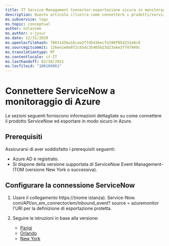 ```yaml
---
title: IT Service Management Connector-esportazione sicura in monitoraggio di Azure-configurazione con ServiceNow
description: Questo articolo illustra come connettere i prodotti/servizi ITSM con ServiceNow nell'esportazione sicura in monitoraggio di Azure.
ms.subservice: logs
ms.topic: conceptual
author: nolavime
ms.author: v-jysur
ms.date: 12/31/2020
ms.openlocfilehash: 7801145ba1bcaa2ffd543becfe190f05d232e8c8
ms.sourcegitcommit: 126ee1e8e8f2cb5dc35465b23d23a4e3f747949c
ms.translationtype: MT
ms.contentlocale: it-IT
ms.lasthandoff: 02/10/2021
ms.locfileid: "100104961"
---
```

# <a name="connect-servicenow-to-azure-monitor"></a>Connettere ServiceNow a monitoraggio di Azure

Le sezioni seguenti forniscono informazioni dettagliate su come connettere il prodotto ServiceNow ed esportare in modo sicuro in Azure.

## <a name="prerequisites"></a>Prerequisiti

Assicurarsi di aver soddisfatto i prerequisiti seguenti:

* Azure AD è registrato.
* Si dispone della versione supportata di ServiceNow Event Management-ITOM (versione New York o successiva).

## <a name="configure-the-servicenow-connection"></a>Configurare la connessione ServiceNow

1. Usare il collegamento https://(nome istanza). Service-Now. com/API/sn_em_connector/em/inbound_event? source = azuremonitor l'URI per la definizione di esportazione protetta.

2. Seguire le istruzioni in base alla versione:
   * [Parigi](https://docs.servicenow.com/bundle/paris-it-operations-management/page/product/event-management/task/azure-events-authentication.html)
   * [Orlando](https://docs.servicenow.com/bundle/orlando-it-operations-management/page/product/event-management/task/azure-events-authentication.html)
   * [New York](https://docs.servicenow.com/bundle/newyork-it-operations-management/page/product/event-management/task/azure-events-authentication.html)
